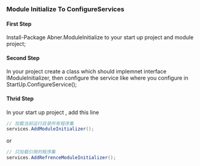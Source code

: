 ### Module Initialize To ConfigureServices

#### First Step

Install-Package Abner.ModuleInitialize to your start up project and module project;

#### Second Step

In your project create a class which should implemnet interface IModuleInitializer, then configure the service like where you configure in StartUp.ConfigureService();

#### Thrid Step

In your start up project , add this line

```c#
// 加载当前运行目录所有程序集
services.AddModuleInitializer();
```
or
```c#
// 只加载引用的程序集
services.AddRefrenceModuleInitializer();
```
